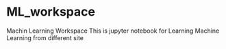 # ML_workspace
Machin Learning Workspace 
This is jupyter notebook for Learning Machine Learning from different site
